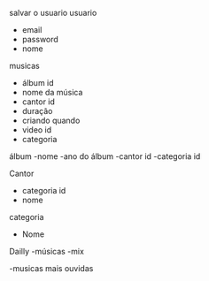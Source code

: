 salvar o usuario
usuario

- email
- password
- nome

musicas

- álbum id
- nome da música
- cantor id
- duração
- criando quando
- video id
- categoria

álbum
-nome
-ano do álbum
-cantor id
-categoria id

Cantor

- categoria id
- nome

categoria

- Nome

Dailly
-músicas
-mix

-musicas mais ouvidas
